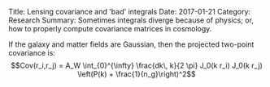Title: Lensing covariance and 'bad' integrals
Date: 2017-01-21
Category: Research
Summary: Sometimes integrals diverge because of physics; or, how to properly compute covariance matrices in cosmology.

If the galaxy and matter fields are Gaussian, then the projected two-point covariance is:
$$Cov(r_i,r_j) = A_W \int_{0}^{\infty} \frac{dk\, k}{2 \pi} J_0(k r_i) J_0(k r_j) \left(P(k) + \frac{1}{n_g}\right)^2$$

